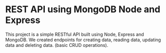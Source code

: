 # REST API using MongoDB Node and Express

This project is a simple RESTful API built using Node, Express and MongoDB.
We created endpoints for creating data, reading data, updating data and deleting data. (basic CRUD operations).

